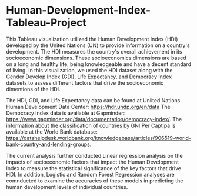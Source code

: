 # Human-Development-Index-Tableau-Project
This Tableau visualization utilized the Human Development Index (HDI) developed by the United Nations (UN) to provide information on a country's development. The HDI  measures the country's overall achievement in its socioeconomic dimensions. These socioeconomics dimensions are based on a long and healthy life, being knowledgeable and have a decent standard of living. In this visualization, we used the HDI dataset along with the Gender Develop Index (GDI), Life Expectancy, and Democracy Index datasets to assess different factors that drive the socioeconomic dimentions of the HDI. 

The HDI, GDI, and Life Expectancy data can be found at Uniited Nations Human Development Data Center: https://hdr.undp.org/en/data The Democracy Index data is available at Gapminder: https://www.gapminder.org/data/documentation/democracy-index/. The information about the classification of countries by GNI Per Captipa is available at the World Bank database: https://datahelpdesk.worldbank.org/knowledgebase/articles/906519-world-bank-country-and-lending-groups. 

The current analysis further conducted Linear regression analysis on the impacts of socioeconomic factors that impact the Human Development Index to measure the statistical significance of the key factors that drive HDI. In addition, Logistic and Random Forest Regression analyses are comnducted to examine the accuracies of these models in predicting the human development levels of individual countries. 
